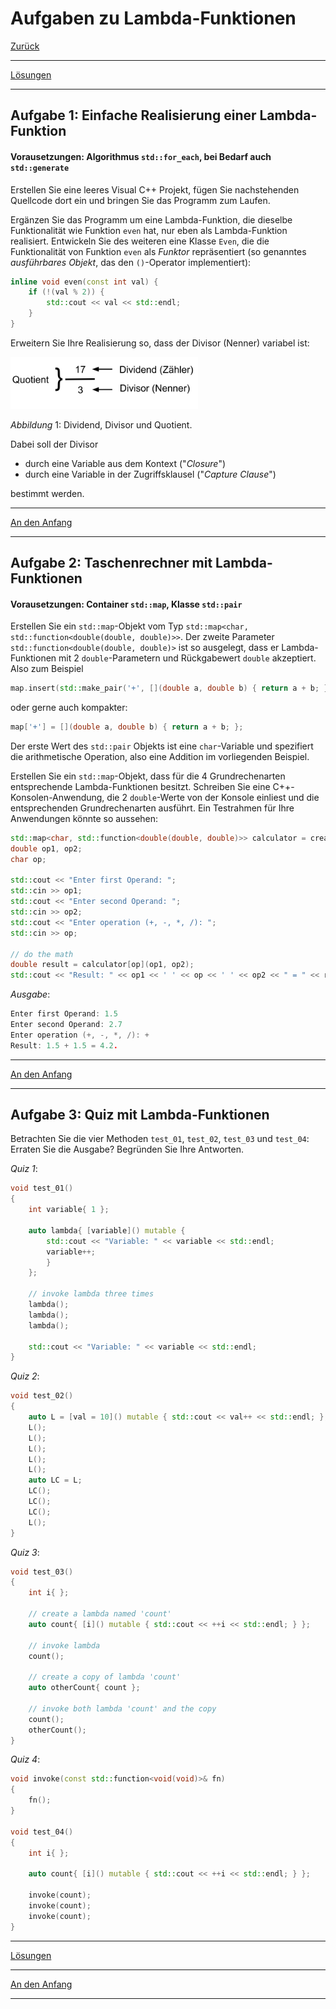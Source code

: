 # Aufgaben zu Lambda-Funktionen

[Zurück](Exercises.md)

---

[Lösungen](Exercises_02_Lambdas.cpp)

---

## Aufgabe 1: Einfache Realisierung einer Lambda-Funktion

#### Vorausetzungen: Algorithmus `std::for_each`, bei Bedarf auch `std::generate`

Erstellen Sie eine leeres Visual C++ Projekt,
fügen Sie nachstehenden Quellcode dort ein und bringen Sie das Programm zum Laufen.

Ergänzen Sie das Programm um eine Lambda-Funktion, die dieselbe Funktionalität wie Funktion `even` hat,
nur eben als Lambda-Funktion realisiert. Entwickeln Sie des weiteren eine Klasse `Even`,
die die Funktionalität von Funktion `even` als *Funktor* repräsentiert (so genanntes *ausführbares Objekt*,
das den `()`-Operator implementiert):

```cpp
inline void even(const int val) {
    if (!(val % 2)) {
        std::cout << val << std::endl;
    }
}
```

Erweitern Sie Ihre Realisierung so, dass der Divisor (Nenner) variabel ist:

<img src="cpp_dividend_divisor.svg" width="300">

*Abbildung* 1: Dividend, Divisor und Quotient.

Dabei soll der Divisor

  * durch eine Variable aus dem Kontext ("*Closure*") 
  * durch eine Variable in der Zugriffsklausel ("*Capture Clause*") 

bestimmt werden.

---

[An den Anfang](#Aufgaben-zu-Lambda-Funktionen)

---

## Aufgabe 2: Taschenrechner mit Lambda-Funktionen

#### Vorausetzungen: Container `std::map`, Klasse `std::pair`

Erstellen Sie ein `std::map`-Objekt vom Typ `std::map<char, std::function<double(double, double)>>`.
Der zweite Parameter `std::function<double(double, double)>` ist so ausgelegt,
dass er Lambda-Funktionen mit 2 `double`-Parametern und Rückgabewert `double` akzeptiert.
Also zum Beispiel

```cpp
map.insert(std::make_pair('+', [](double a, double b) { return a + b; }));
```

oder gerne auch kompakter:

```cpp
map['+'] = [](double a, double b) { return a + b; };
```

Der erste Wert des `std::pair` Objekts ist eine `char`-Variable und spezifiert die arithmetische Operation,
also eine Addition im vorliegenden Beispiel.

Erstellen Sie ein `std::map`-Objekt, dass für die 4 Grundrechenarten
entsprechende Lambda-Funktionen besitzt. Schreiben Sie eine C++-Konsolen-Anwendung,
die 2 `double`-Werte von der Konsole einliest und die entsprechenden Grundrechenarten ausführt.
Ein Testrahmen für Ihre Anwendungen könnte so aussehen:

```cpp
std::map<char, std::function<double(double, double)>> calculator = createCalculator();
double op1, op2;
char op;

std::cout << "Enter first Operand: ";
std::cin >> op1;
std::cout << "Enter second Operand: ";
std::cin >> op2;
std::cout << "Enter operation (+, -, *, /): ";
std::cin >> op;

// do the math
double result = calculator[op](op1, op2);
std::cout << "Result: " << op1 << ' ' << op << ' ' << op2 << " = " << result << '.' << std::endl;
```

*Ausgabe*:

```cpp
Enter first Operand: 1.5
Enter second Operand: 2.7
Enter operation (+, -, *, /): +
Result: 1.5 + 1.5 = 4.2.
```

---

[An den Anfang](#Aufgaben-zu-Lambda-Funktionen)

---

## Aufgabe 3: Quiz mit Lambda-Funktionen

Betrachten Sie die vier Methoden `test_01`, `test_02`, `test_03` und `test_04`:
Erraten Sie die Ausgabe? Begründen Sie Ihre Antworten.

*Quiz 1*:

```cpp
void test_01()
{
    int variable{ 1 };

    auto lambda{ [variable]() mutable {
        std::cout << "Variable: " << variable << std::endl;
        variable++;
        }
    };

    // invoke lambda three times
    lambda();
    lambda();
    lambda();

    std::cout << "Variable: " << variable << std::endl;
}
```

*Quiz 2*:

```cpp
void test_02()
{
    auto L = [val = 10]() mutable { std::cout << val++ << std::endl; };
    L();
    L();
    L();
    L();
    L();
    auto LC = L;
    LC();
    LC();
    LC();
    L();
}
```

*Quiz 3*:

```cpp
void test_03()
{
    int i{ };
    
    // create a lambda named 'count'
    auto count{ [i]() mutable { std::cout << ++i << std::endl; } };
    
    // invoke lambda
    count();
    
    // create a copy of lambda 'count'
    auto otherCount{ count };
    
    // invoke both lambda 'count' and the copy
    count();
    otherCount();
}
```

*Quiz 4*:

```cpp
void invoke(const std::function<void(void)>& fn)
{
    fn();
}

void test_04()
{
    int i{ };

    auto count{ [i]() mutable { std::cout << ++i << std::endl; } };

    invoke(count);
    invoke(count);
    invoke(count);
}
```

---

[Lösungen](Exercises_02_Lambdas.cpp)

---

[An den Anfang](#Aufgaben-zu-Lambda-Funktionen)

---

